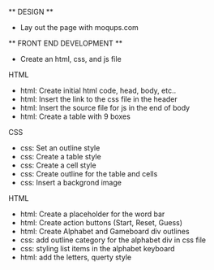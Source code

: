 ** DESIGN **

- Lay out the page with moqups.com



** FRONT END DEVELOPMENT **

- Create an html, css, and js file

HTML
- html: Create initial html code, head, body, etc..
- html: Insert the link to the css file in the header
- html: Insert the source file for js in the end of body
- html: Create a table with 9 boxes

CSS
- css: Set an outline style
- css: Create a table style
- css: Create a cell style 
- css: Create outline for the table and cells
- css: Insert a backgrond image

HTML
- html: Create a placeholder for the word bar
- html: Create action buttons (Start, Reset, Guess)
- html: Create Alphabet and Gameboard  div outlines
- css: add outline category for the alphabet div in css file
- css: styling list items in the alphabet keyboard
- html: add the letters, querty style



